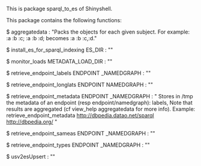 This is package sparql_to_es of Shinyshell.

This package contains the following functions:

$ aggregatedata  : "Packs the objects for each given subject. For example: :a :b :c; :a :b :d; becomes :a :b :c,:d."

$ install_es_for_sparql_indexing ES_DIR : ""

$ monitor_loads METADATA_LOAD_DIR : ""

$ retrieve_endpoint_labels ENDPOINT _NAMEDGRAPH : ""

$ retrieve_endpoint_longlats ENDPOINT NAMEDGRAPH : ""

$ retrieve_endpoint_metadata ENDPOINT _NAMEDGRAPH : " Stores in /tmp the metadata of an endpoint (resp endpoint/namedgraph): labels, Note that results are aggregated (cf view_help aggregatedata for more info). Example: retrieve_endpoint_metadata http://dbpedia.datao.net/sparql http://dbpedia.org/ "

$ retrieve_endpoint_sameas ENDPOINT _NAMEDGRAPH : ""

$ retrieve_endpoint_types ENDPOINT _NAMEDGRAPH : ""

$ usv2esUpsert  : ""

